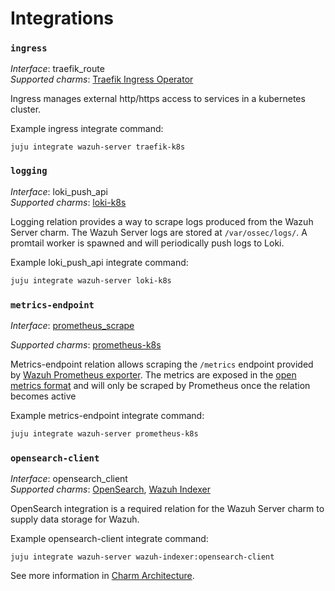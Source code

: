# Integrations

### `ingress`

_Interface_: traefik_route  
_Supported charms_: [Traefik Ingress Operator](https://charmhub.io/traefik-k8s)

Ingress manages external http/https access to services in a kubernetes cluster.

Example ingress integrate command: 
```
juju integrate wazuh-server traefik-k8s
```

### `logging`

_Interface_: loki_push_api    
_Supported charms_: [loki-k8s](https://charmhub.io/loki-k8s)

Logging relation provides a way to scrape logs produced from the Wazuh Server charm. The Wazuh 
Server logs are stored at `/var/ossec/logs/`. A promtail worker is spawned and will periodically push logs to
Loki.

Example loki_push_api integrate command: 
```bash
juju integrate wazuh-server loki-k8s
```

### `metrics-endpoint`

_Interface_: [prometheus_scrape](https://charmhub.io/integrations/prometheus_scrape)

_Supported charms_: [prometheus-k8s](https://charmhub.io/prometheus-k8s)

Metrics-endpoint relation allows scraping the `/metrics` endpoint provided by
[Wazuh Prometheus exporter](https://github.com/pyToshka/wazuh-prometheus-exporter). The metrics are exposed in the [open metrics format](https://github.com/OpenObservability/OpenMetrics/blob/main/specification/OpenMetrics.md#data-model) and will only be scraped by Prometheus once the
relation becomes active

Example metrics-endpoint integrate command: 
```bash
juju integrate wazuh-server prometheus-k8s
```

### `opensearch-client`

_Interface_: opensearch_client  
_Supported charms_: [OpenSearch](https://charmhub.io/opensearch), [Wazuh Indexer](https://charmhub.io/wazuh-indexer)

OpenSearch integration is a required relation for the Wazuh Server charm to supply data
storage for Wazuh.

Example opensearch-client integrate command: 

```
juju integrate wazuh-server wazuh-indexer:opensearch-client
```

See more information in [Charm Architecture](https://charmhub.io/wazuh-server/docs/explanation-charm-architecture).
